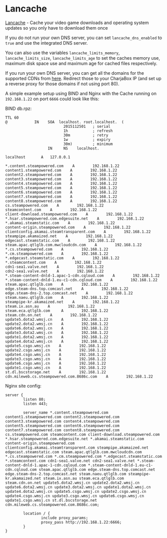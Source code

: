 # Lancache
[Lancache](https://github.com/lancachenet/monolithic) - Cache your video game downloads and operating system updates so you only have to download them once

If you do not run your own DNS server, you can set `lancache_dns_enabled` to `true` and use the integrated DNS server.

You can also use the variables `lancache_limits_memory`, `lancache_limits_size`, `lancache_limits_age` to set the caches memory use, maximum disk space use and maximum age for cached files respectively.

If you run your own DNS server, you can get all the domains for the supported CDNs from [here](https://github.com/uklans/cache-domains). Redirect those to your CharjaBox IP (and set up a reverse proxy for those domains if not using port 80).

A simple example setup using BIND and Nginx with the Cache running on `192.168.1.22` on port `6666` could look like this:

BIND db.rpz:
```
TTL 60
@            IN    SOA  localhost. root.localhost.  (
                          2015112501   ; serial
                          1h           ; refresh
                          30m          ; retry
                          1w           ; expiry
                          30m)         ; minimum
                   IN     NS    localhost.

localhost       A   127.0.0.1

*.content.steampowered.com    A        192.168.1.22
content1.steampowered.com    A        192.168.1.22
content2.steampowered.com    A        192.168.1.22
content3.steampowered.com    A        192.168.1.22
content4.steampowered.com    A        192.168.1.22
content5.steampowered.com    A        192.168.1.22
content6.steampowered.com    A        192.168.1.22
content7.steampowered.com    A        192.168.1.22
content8.steampowered.com    A        192.168.1.22
cs.steampowered.com    A        192.168.1.22
steamcontent.com    A        192.168.1.22
client-download.steampowered.com    A        192.168.1.22
*.hsar.steampowered.com.edgesuite.net    A        192.168.1.22
*.akamai.steamstatic.com    A        192.168.1.22
content-origin.steampowered.com    A        192.168.1.22
clientconfig.akamai.steamtransparent.com    A        192.168.1.22
steampipe.akamaized.net    A        192.168.1.22
edgecast.steamstatic.com    A        192.168.1.22
steam.apac.qtlglb.com.mwcloudcdn.com    A        192.168.1.22
*.cs.steampowered.com    A        192.168.1.22
*.cm.steampowered.com    A        192.168.1.22
*.edgecast.steamstatic.com    A        192.168.1.22
*.steamcontent.com    A        192.168.1.22
cdn1-sea1.valve.net    A        192.168.1.22
cdn2-sea1.valve.net    A        192.168.1.22
*.steam-content-dnld-1.apac-1-cdn.cqloud.com    A        192.168.1.22
*.steam-content-dnld-1.eu-c1-cdn.cqloud.com    A        192.168.1.22
steam.apac.qtlglb.com    A        192.168.1.22
edge.steam-dns.top.comcast.net    A        192.168.1.22
edge.steam-dns-2.top.comcast.net    A        192.168.1.22
steam.naeu.qtlglb.com    A        192.168.1.22
steampipe-kr.akamaized.net    A        192.168.1.22
steam.ix.asn.au    A        192.168.1.22
steam.eca.qtlglb.com     A        192.168.1.22
steam.cdn.on.net    A        192.168.1.22
update5.dota2.wmsj.cn    A        192.168.1.22
update2.dota2.wmsj.cn    A        192.168.1.22
update6.dota2.wmsj.cn    A        192.168.1.22
update3.dota2.wmsj.cn    A        192.168.1.22
update1.dota2.wmsj.cn    A        192.168.1.22
update4.dota2.wmsj.cn    A        192.168.1.22
update5.csgo.wmsj.cn    A        192.168.1.22
update2.csgo.wmsj.cn    A        192.168.1.22
update4.csgo.wmsj.cn    A        192.168.1.22
update3.csgo.wmsj.cn    A        192.168.1.22
update6.csgo.wmsj.cn    A        192.168.1.22
update1.csgo.wmsj.cn    A        192.168.1.22
st.dl.bscstorage.net    A        192.168.1.22
cdn.mileweb.cs.steampowered.com.8686c.com    A        192.168.1.22
```
Nginx site config:
```
server {
        listen 80;
        listen 443;

        server_name *.content.steampowered.com content1.steampowered.com content2.steampowered.com content3.steampowered.com content4.steampowered.com content5.steampowered.com content6.steampowered.com content7.steampowered.com content8.steampowered.com cs.steampowered.com steamcontent.com client-download.steampowered.com *.hsar.steampowered.com.edgesuite.net *.akamai.steamstatic.com content-origin.steampowered.com clientconfig.akamai.steamtransparent.com steampipe.akamaized.net edgecast.steamstatic.com steam.apac.qtlglb.com.mwcloudcdn.com *.cs.steampowered.com *.cm.steampowered.com *.edgecast.steamstatic.com *.steamcontent.com cdn1-sea1.valve.net cdn2-sea1.valve.net *.steam-content-dnld-1.apac-1-cdn.cqloud.com *.steam-content-dnld-1.eu-c1-cdn.cqloud.com steam.apac.qtlglb.com edge.steam-dns.top.comcast.net edge.steam-dns-2.top.comcast.net steam.naeu.qtlglb.com steampipe-kr.akamaized.net steam.ix.asn.au steam.eca.qtlglb.com  steam.cdn.on.net update5.dota2.wmsj.cn update2.dota2.wmsj.cn update6.dota2.wmsj.cn update3.dota2.wmsj.cn update1.dota2.wmsj.cn update4.dota2.wmsj.cn update5.csgo.wmsj.cn update2.csgo.wmsj.cn update4.csgo.wmsj.cn update3.csgo.wmsj.cn update6.csgo.wmsj.cn update1.csgo.wmsj.cn st.dl.bscstorage.net cdn.mileweb.cs.steampowered.com.8686c.com;

        location / {
                include proxy_params;
                proxy_pass http://192.168.1.22:6666;
        }
}
```
